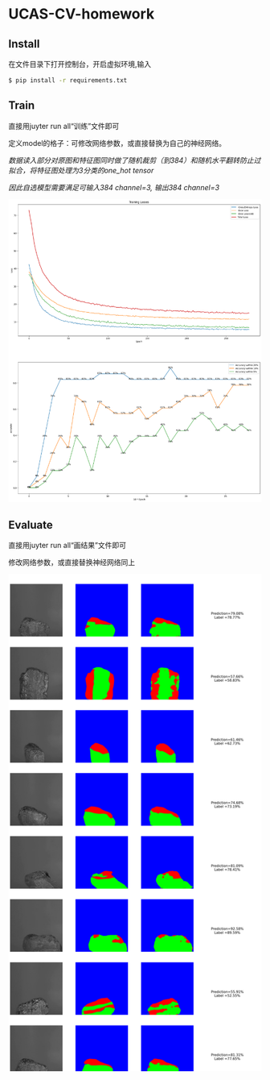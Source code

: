 # UCAS-CV-homework

## Install

 在文件目录下打开控制台，开启虚拟环境,输入
```bash
$ pip install -r requirements.txt
```


## Train

直接用juyter run all“训练”文件即可

定义model的格子：可修改网络参数，或直接替换为自己的神经网络。

*数据读入部分对原图和特征图同时做了随机裁剪（到384）和随机水平翻转防止过拟合，将特征图处理为3分类的one_hot tensor*

*因此自选模型需要满足可输入384 channel=3, 输出384 channel=3*


<img src=".\README\01.png" width="600px"></img>



## Evaluate

直接用juyter run all“画结果”文件即可

修改网络参数，或直接替换神经网络同上


<img src=".\README\02.png" width="600px"></img>